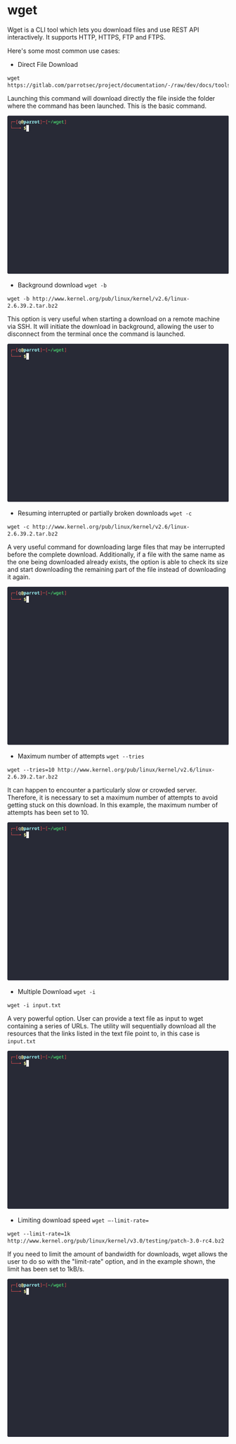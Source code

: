 # wget

Wget is a CLI tool which lets you download files and use REST API interactively. 
It supports HTTP, HTTPS, FTP and FTPS.

Here's some most common use cases:


* Direct File Download 

```
wget https://gitlab.com/parrotsec/project/documentation/-/raw/dev/docs/tools/wget.md
```

Launching this command will download directly the file inside the folder where the command has been launched. This is the basic command.

![1](images/wget2/wget1.gif)

* Background download `wget -b`

``` 
wget -b http://www.kernel.org/pub/linux/kernel/v2.6/linux-2.6.39.2.tar.bz2
```
This option is very useful when starting a download on a remote machine via SSH. It will initiate the download in background, allowing the user to disconnect from the terminal once the command is launched.

![1](images/wget2/wget2.gif)

* Resuming interrupted or partially broken downloads `wget -c`

```
wget -c http://www.kernel.org/pub/linux/kernel/v2.6/linux-2.6.39.2.tar.bz2
```
A very useful command for downloading large files that may be interrupted before the complete download. Additionally, if a file with the same name as the one being downloaded already exists, the option is able to check its size and start downloading the remaining part of the file instead of downloading it again.

![1](images/wget2/wget3.gif)

* Maximum number of attempts `wget --tries`

```
wget --tries=10 http://www.kernel.org/pub/linux/kernel/v2.6/linux-2.6.39.2.tar.bz2
```

It can happen to encounter a particularly slow or crowded server. Therefore, it is necessary to set a maximum number of attempts to avoid getting stuck on this download. In this example, the maximum number of attempts has been set to 10.

![1](images/wget2/wget4.gif)

* Multiple Download `wget -i`

```
wget -i input.txt
```

A very powerful option. User can provide a text file as input to wget containing a series of URLs. The utility will sequentially download all the resources that the links listed in the text file point to, in this case is `input.txt`

![1](images/wget2/wget5.gif)

* Limiting download speed `wget –-limit-rate=`

```
wget --limit-rate=1k http://www.kernel.org/pub/linux/kernel/v3.0/testing/patch-3.0-rc4.bz2
```

If you need to limit the amount of bandwidth for downloads, wget allows the user to do so with the "limit-rate" option, and in the example shown, the limit has been set to 1kB/s. 

![1](images/wget2/wget6.gif)

